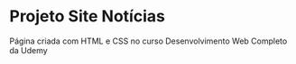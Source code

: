 <h1>Projeto Site Notícias</h1>
<p>Página criada com HTML e CSS no curso Desenvolvimento Web Completo da Udemy</p>
